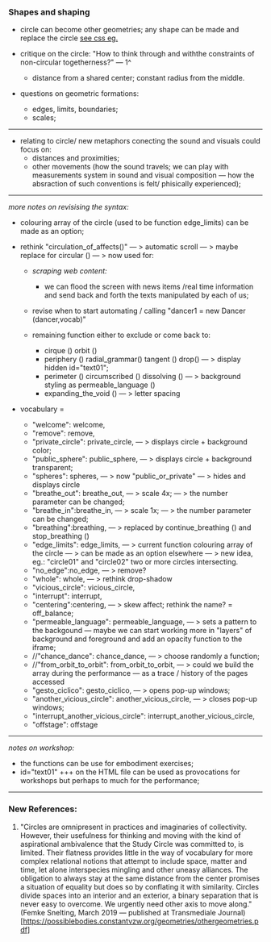     
    
    
### Shapes and shaping
    
* circle can become other geometries; any shape can be made and replace the circle [see css eg.](https://css-tricks.com/the-shapes-of-css/)

* critique on the circle: "How to think through and withthe constraints of non-circular togetherness?" — 1^
    * distance from a shared center; constant radius from the middle.

* questions on geometric formations:
    * edges, limits, boundaries;
    * scales;
    
---
    
* relating to circle/  new metaphors conecting the sound and visuals could focus on:
    * distances and proximities;
    * other movements (how the sound travels; we can play with measurements system in sound and visual composition — how the absraction of such conventions is felt/ phisically experienced);
    
--- 

_more notes on revisising the syntax:_

* colouring array of the circle (used to be function edge_limits) can be made as an option;
    
* rethink "circulation_of_affects()" — > automatic scroll — > maybe replace for circular () — > now used for:
    * _scraping web content:_
        * we can flood the screen with news items /real time information and send back and forth the texts manipulated by each of us;
               
    * revise when to start automating / calling "dancer1 = new Dancer (dancer,vocab)"
    
    * remaining function either to exclude or come back to: 
        * cirque () orbit ()
        * periphery () radial_grammar() tangent () drop() — > display hidden id="text01";
        * perimeter () circumscribed () dissolving () — > background styling as permeable_language () 
        * expanding_the_void () — > letter spacing
    

* vocabulary = 
    * "welcome": welcome,        
    * "remove": remove,    
    * "private_circle": private_circle,  — > displays circle + background color;        
    * "public_sphere": public_sphere,    — > displays circle + background transparent;       
    * "spheres": spheres,    — >  now "public_or_private"  — > hides and displays circle      
    * "breathe_out": breathe_out,  — > scale 4x; — > the number parameter can be changed;          
    * "breathe_in":breathe_in,   — > scale 1x; — > the number parameter can be changed;           
    * "breathing":breathing,     — > replaced by continue_breathing () and stop_breathing ()              
    * "edge_limits": edge_limits, — > current function colouring array of the circle — > can be made as an option elsewhere — > new idea, eg.: "circle01" and "circle02" two or more circles intersecting.         
    * "no_edge":no_edge,          — > remove?           
    * "whole": whole,             — > rethink drop-shadow            
    * "vicious_circle": vicious_circle,         
    * "interrupt": interrupt,        
    * "centering":centering,     — > skew affect; rethink the name?  = off_balance;           
    * "permeable_language": permeable_language, — > sets a pattern to the backgound — maybe we can start working more in "layers" of background and foreground and add an opacity function to the iframe;           
    * //"chance_dance": chance_dance, — > choose randomly a function;        
    * //"from_orbit_to_orbit": from_orbit_to_orbit, — > could we build the array during the performance — as a trace / history of the pages accessed     
    * "gesto_ciclico": gesto_ciclico, — > opens pop-up windows;        
    * "another_vicious_circle": another_vicious_circle, — > closes pop-up windows;     
    * "interrupt_another_vicious_circle": interrupt_another_vicious_circle,          
    * "offstage": offstage

---

_notes on workshop:_

* the functions can be use for embodiment exercises;
* id="text01" +++ on the HTML file can be used as provocations for workshops but perhaps to much for the performance;
    
---   
   
### New References:

1. "Circles are omnipresent in practices and imaginaries of collectivity. However, their usefulness for thinking and moving with the kind of aspirational ambivalence that the Study Circle was committed to, is limited. Their flatness provides little in the way of vocabulary for more complex relational notions that attempt to include space, matter and time, let alone interspecies mingling and other uneasy alliances. The obligation to always stay at the same distance from the center promises a situation of equality but does so by conflating it with similarity. Circles divide spaces into an interior and an exterior, a binary separation that is never easy to overcome. We urgently need other axis to move along." (Femke Snelting, March 2019 — published at Transmediale Journal)[https://possiblebodies.constantvzw.org/geometries/othergeometries.pdf]
